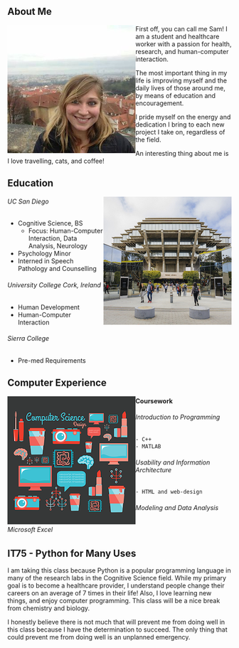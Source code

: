 ## About Me

<img src="portfolio.jpg" align="left"> 

First off, you can call me Sam! I am a student and healthcare worker with a passion for health, research, and human-computer interaction. 

The most important thing in my life is improving myself and the daily lives of those around me, by means of education and encouragement. 

I pride myself on the energy and dedication I bring to each new project I take on, regardless of the field. 

An interesting thing about me is I love travelling, cats, and coffee!



## Education

<img src="UCSD.jpg" align="right">

###### UC San Diego
- Cognitive Science, BS
    - Focus: Human-Computer Interaction, Data Analysis, Neurology
- Psychology Minor
- Interned in Speech Pathology and Counselling

###### University College Cork, Ireland
- Human Development
- Human-Computer Interaction

###### Sierra College
- Pre-med Requirements

## Computer Experience

<img src="comp.png" align="left">

#### Coursework

###### Introduction to Programming
    - C++
    - MATLAB

###### Usability and Information Architecture
    - HTML and web-design

###### Modeling and Data Analysis

###### Microsoft Excel

## IT75 - Python for Many Uses
I am taking this class because Python is a popular programming language in many of the research labs in the Cognitive Science field. While my primary goal is to become a healthcare provider, I understand people change their careers on an average of 7 times in their life! Also, I love learning new things, and enjoy computer programming. This class will be a nice break from chemistry and biology.

I honestly believe there is not much that will prevent me from doing well in this class because I have the determination to succeed. The only thing that could prevent me from doing well is an unplanned emergency.
